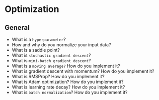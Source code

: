 # Optimization


## General
- What is a `hyperparameter`?
- How and why do you normalize your input data?
- What is a saddle point?
- What is `stochastic gradient descent`?
- What is `mini-batch gradient descent`?
- What is a `moving average?` How do you implement it?
- What is gradient descent with momentum? How do you implement it?
- What is RMSProp? How do you implement it?
- What is Adam optimization? How do you implement it?
- What is learning rate decay? How do you implement it?
- What is `batch normalization`? How do you implement it?